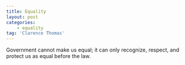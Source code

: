 ```yaml
---
title: Equality
layout: post
categories:
    - equality
tag: 'Clarence Thomas'
---
```


Government cannot make us equal; it can only recognize, respect, and protect us as equal before the law.